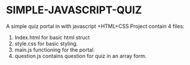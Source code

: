 # SIMPLE-JAVASCRIPT-QUIZ
A simple quiz portal in with javascript +HTML+CSS
Project contain 4 files:
1. Index.html for basic html struct
2. style.css for basic styling.
3. main.js functioning for the portal.
4. question.js contains question for quiz in an array form.

